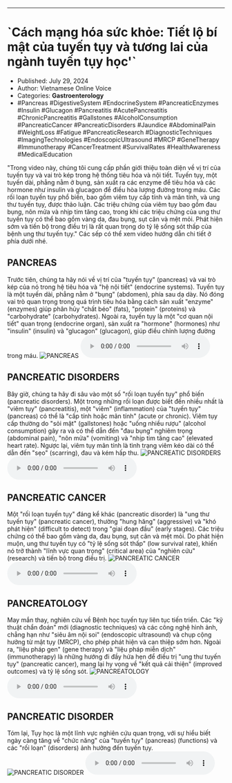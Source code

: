 
---

# \`Cách mạng hóa sức khỏe: Tiết lộ bí mật của tuyến tụy và tương lai của ngành tuyến tụy học'\`

- Published: July 29, 2024
- Author: Vietnamese Online Voice
- Categories: **Gastroenterology**
- #Pancreas #DigestiveSystem #EndocrineSystem #PancreaticEnzymes #Insulin #Glucagon #Pancreatitis #AcutePancreatitis #ChronicPancreatitis #Gallstones #AlcoholConsumption #PancreaticCancer #PancreaticDisorders #Jaundice #AbdominalPain #WeightLoss #Fatigue #PancreaticResearch #DiagnosticTechniques #ImagingTechnologies #EndoscopicUltrasound #MRCP #GeneTherapy #Immunotherapy #CancerTreatment #SurvivalRates #HealthAwareness #MedicalEducation

"Trong video này, chúng tôi cung cấp phần giới thiệu toàn diện về vị trí của tuyến tụy và vai trò kép trong hệ thống tiêu hóa và nội tiết. Tuyến tụy, một tuyến dài, phẳng nằm ở bụng, sản xuất ra các enzyme để tiêu hóa và các hormone như insulin và glucagon để điều hòa lượng đường trong máu. Các rối loạn tuyến tụy phổ biến, bao gồm viêm tụy cấp tính và mãn tính, và ung thư tuyến tụy, được thảo luận. Các triệu chứng của viêm tụy bao gồm đau bụng, nôn mửa và nhịp tim tăng cao, trong khi các triệu chứng của ung thư tuyến tụy có thể bao gồm vàng da, đau bụng, sụt cân và mệt mỏi. Phát hiện sớm và tiến bộ trong điều trị là rất quan trọng do tỷ lệ sống sót thấp của bệnh ung thư tuyến tụy." Các sếp có thể xem video hướng dẫn chi tiết ở phía dưới nhé.


## PANCREAS

Trước tiên, chúng ta hãy nói về vị trí của "tuyến tụy" (pancreas) và vai trò kép của nó trong hệ tiêu hóa và "hệ nội tiết" (endocrine systems). Tuyến tụy là một tuyến dài, phẳng nằm ở "bụng" (abdomen), phía sau dạ dày. Nó đóng vai trò quan trọng trong quá trình tiêu hóa bằng cách sản xuất "enzyme" (enzymes) giúp phân hủy "chất béo" (fats), "protein" (proteins) và "carbohydrate" (carbohydrates). Ngoài ra, tuyến tụy là một "cơ quan nội tiết" quan trọng (endocrine organ), sản xuất ra "hormone" (hormones) như "insulin" (insulin) và "glucagon" (glucagon), giúp điều chỉnh lượng đường trong máu.
![PANCREAS](https://http-archiver-apis-production-80.schnworks.com/storage/images/transitions/2024-07-29/transition-764025396-Montserrat-Black-673AB7.jpg)
<audio controls>
    <source src="https://http-archiver-apis-production-80.schnworks.com/storage/storage/audio/file-25356679347.mp3" type="audio/mpeg">
</audio>



## PANCREATIC DISORDERS

Bây giờ, chúng ta hãy đi sâu vào một số "rối loạn tuyến tụy" phổ biến (pancreatic disorders). Một trong những rối loạn được biết đến nhiều nhất là "viêm tụy" (pancreatitis), một "viêm" (inflammation) của "tuyến tụy" (pancreas) có thể là "cấp tính hoặc mãn tính" (acute or chronic). Viêm tụy cấp thường do "sỏi mật" (gallstones) hoặc "uống nhiều rượu" (alcohol consumption) gây ra và có thể dẫn đến "đau bụng" nghiêm trọng (abdominal pain), "nôn mửa" (vomiting) và "nhịp tim tăng cao" (elevated heart rate). Ngược lại, viêm tụy mãn tính là tình trạng viêm kéo dài có thể dẫn đến "sẹo" (scarring), đau và kém hấp thu.
![PANCREATIC DISORDERS](https://http-archiver-apis-production-80.schnworks.com/storage/images/transitions/2024-07-29/transition-6139644382-Montserrat-Thin-512DA8.jpg)
<audio controls>
    <source src="https://http-archiver-apis-production-80.schnworks.com/storage/storage/audio/file-21794851892.mp3" type="audio/mpeg">
</audio>



## PANCREATIC CANCER

Một "rối loạn tuyến tụy" đáng kể khác (pancreatic disorder) là "ung thư tuyến tụy" (pancreatic cancer), thường "hung hăng" (aggressive) và "khó phát hiện" (difficult to detect) trong "giai đoạn đầu" (early stages). Các triệu chứng có thể bao gồm vàng da, đau bụng, sụt cân và mệt mỏi. Do phát hiện muộn, ung thư tuyến tụy có "tỷ lệ sống sót thấp" (low survival rate), khiến nó trở thành "lĩnh vực quan trọng" (critical area) của "nghiên cứu" (research) và tiến bộ trong điều trị.
![PANCREATIC CANCER](https://http-archiver-apis-production-80.schnworks.com/storage/images/transitions/2024-07-29/transition-7822173091-Montserrat-Black-9C27B0.jpg)
<audio controls>
    <source src="https://http-archiver-apis-production-80.schnworks.com/storage/storage/audio/file-27156507003.mp3" type="audio/mpeg">
</audio>



## PANCREATOLOGY

May mắn thay, nghiên cứu về Bệnh học tuyến tụy liên tục tiến triển. Các "kỹ thuật chẩn đoán" mới (diagnostic techniques) và các công nghệ hình ảnh, chẳng hạn như "siêu âm nội soi" (endoscopic ultrasound) và chụp cộng hưởng từ mật tụy (MRCP), cho phép phát hiện và can thiệp sớm hơn. Ngoài ra, "liệu pháp gen" (gene therapy) và "liệu pháp miễn dịch" (immunotherapy) là những hướng đi đầy hứa hẹn để điều trị "ung thư tuyến tụy" (pancreatic cancer), mang lại hy vọng về "kết quả cải thiện" (improved outcomes) và tỷ lệ sống sót.
![PANCREATOLOGY](https://http-archiver-apis-production-80.schnworks.com/storage/images/transitions/2024-07-29/transition-6765324435-Montserrat-Medium-283593.jpg)
<audio controls>
    <source src="https://http-archiver-apis-production-80.schnworks.com/storage/storage/audio/file-11372851444.mp3" type="audio/mpeg">
</audio>



## PANCREATIC DISORDER

Tóm lại, Tụy học là một lĩnh vực nghiên cứu quan trọng, với sự hiểu biết ngày càng tăng về "chức năng" của "tuyến tụy" (pancreas) (functions) và các "rối loạn" (disorders) ảnh hưởng đến tuyến tụy.
![PANCREATIC DISORDER](https://http-archiver-apis-production-80.schnworks.com/storage/images/transitions/2024-07-29/transition-15069146406-Montserrat-Regular-283593.jpg)
<audio controls>
    <source src="https://http-archiver-apis-production-80.schnworks.com/storage/storage/audio/file-786666526.mp3" type="audio/mpeg">
</audio>


